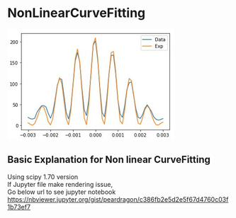 # NonLinearCurveFitting
![Image1](./image1.JPG)
## Basic Explanation for Non linear CurveFitting
Using scipy 1.70 version  
If Jupyter file make rendering issue,  
Go below url to see jupyter notebook  
https://nbviewer.jupyter.org/gist/peardragon/c386fb2e5d2e5f67d4760c03f1b73ef7
